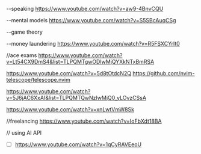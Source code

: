 
--speaking 
https://www.youtube.com/watch?v=aw9-4BnvCQU

--mental models
https://www.youtube.com/watch?v=S5SBcAuqCSg

--game theory 


--money laundering
https://www.youtube.com/watch?v=R5FSXCYrlt0

//ace exams
https://www.youtube.com/watch?v=Lt54CX9DmS4&list=TLPQMTgwODIwMjQYXkNTxBmRSA

https://www.youtube.com/watch?v=5d8tOtdcN2Q
https://github.com/nvim-telescope/telescope.nvim

https://www.youtube.com/watch?v=5J6jAC6XxAI&list=TLPQMTQwNzIwMjQ0_yLOvzCSsA

https://www.youtube.com/watch?v=xnLwtVmW8Sk

//freelancing
https://www.youtube.com/watch?v=IoFbXdt18BA

// using AI API
- [ ] https://www.youtube.com/watch?v=1qCyRAVEeoU
